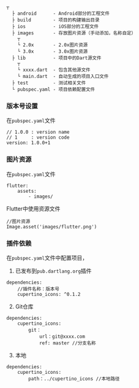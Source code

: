 
```
┬
  ├ android      - Android部分的工程文件
  ├ build        - 项目的构建输出目录
  ├ ios          - iOS部分的工程文件
  ├ images       - 存放图片资源（手动添加，名称自定）
    ┬
    └ 2.0x       - 2.0x图片资源
    └ 3.0x       - 3.0x图片资源
  ├ lib          - 项目中的Dart源文件
    ┬
    └ xxxx.dart  - 包含其他源文件
    └ main.dart  - 自动生成的项目入口文件
  ├ test         - 测试相关文件
  └ pubspec.yaml - 项目依赖配置文件
```

### 版本号设置
在`pubspec.yaml`文件
```
// 1.0.0 : version name 
// 1     : version code
version: 1.0.0+1
```

### 图片资源
在`pubspec.yaml`文件
```
flutter:
    assets:
        - images/
```
Flutter中使用资源文件
```
//图片资源
Image.asset('images/flutter.png')
```

### 插件依赖
在`pubspec.yaml`文件中配置项目，
1. 已发布到`pub.dartlang.org`插件
```
dependencies:
    //插件名称：版本号
    cupertino_icons: ^0.1.2 
```
2. Git仓库
```
dependencies:
    cupertino_icons: 
        git：
            url：git@xxxx.com
            ref: master //分支名称
```
3. 本地
```
dependencies:
    cupertino_icons: 
        path：../cupertino_icons //本地路径
```
